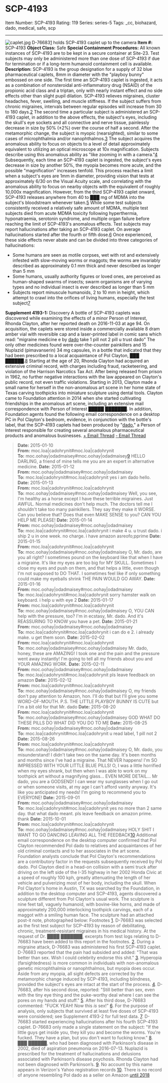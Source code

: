 # SCP-4193
Item Number: SCP-4193
Rating: 119
Series: series-5
Tags: _cc, biohazard, dado, medical, safe, scp

---

![caplet.jpg](https://scp-wiki.wdfiles.com/local--files/scp-4193/caplet.jpg)
D-76683[1](javascript:;) holds SCP-4193 caplet up to the camera
**Item #:** SCP-4193
**Object Class:** Safe
**Special Containment Procedures:** All known instances of SCP-4193 are to be kept in a secure container at Site-23. Test subjects may only be administered more than one dose of SCP-4193 if due for termination or if a long-term humanoid containment cell is available.
**Description:** SCP-4193 is the group designation for a supply of 32 blue pharmaceutical caplets, 8mm in diameter with the "playboy bunny" embossed on one side.
The first time an SCP-4193 caplet is ingested, it acts as a combination of nonsteroidal anti-inflammatory drug (NSAID) of the propionic acid class and a triptan, only with nearly instant effect and no side effects other than slight pupil dilation. SCP-4193 relieves migraines, cluster headaches, fever, swelling, and muscle stiffness. If the subject suffers from chronic migraines, intervals between regular episodes will increase from 30 to 180 days.[2](javascript:;)
The second time a particular subject is administered an SCP-4193 caplet, in addition to the above effects, the subject's eyes, including the skull's eye sockets and all connective and nerve tissue, painlessly decrease in size by 50% (±2%) over the course of half a second. After the metamorphic change, the subject is myopic (nearsighted), similar to some cases of microphthalmia and/or nanophthalmos.[3](javascript:;) The subject acquires the anomalous ability to focus on objects to a level of detail approximately equivalent to utilizing an optical microscope at 10x magnification. Subjects describe using this anomalous ability as "like zooming in with a camera."[4](javascript:;)
Subsequently, each time an SCP-4193 caplet is ingested, the subject's eyes decrease in size by another 50%, the myopia becomes more acute, and the possible "magnification" increases tenfold. This process reaches a limit when a subject's eyes are 1mm in diameter, providing vision that tests at approximately 6/30 on the Visual Acuity scale, and correlating with the anomalous ability to focus on nearby objects with the equivalent of roughly 10,000x magnification. However, from the third SCP-4193 caplet onward, SCP-4193 releases anywhere from 40 to ███ mg of MDMA into the subject's bloodstream whenever taken.[5](javascript:;) While some test subjects consistently received a relatively safe amount of MDMA, multiple test subjects died from acute MDMA toxicity following hyperthermia, hyponatraemia, serotonin syndrome, and multiple organ failure before reaching the limit of SCP-4193's anomalous effects.
Test subjects may report hallucinations after taking an SCP-4193 caplet. On average hallucinations started after the fourth or fifth dose.[6](javascript:;) Once experienced, these side effects never abate and can be divided into three categories of hallucinations:
  * Some humans are seen as motile corpses, wet with rot and extensively infested with slow-moving worms or maggots; the worms are invariably described as approximately 0.1 mm thick and never described as longer than 5 mm
  * Some humans, usually authority figures or loved ones, are perceived as human-shaped swarms of insects; swarm organisms are of varying types and no individual insect is ever described as longer than 5 mm
  * Subjects report minuscule humanoids, 2 to 10 mm in height, which attempt to crawl into the orifices of living humans, especially the test subject[7](javascript:;)

**Supplement 4193-1:** Discovery
A bottle of SCP-4193 caplets was discovered while examining the effects of a minor Person of Interest, Rhonda Clayton, after her reported death on 2016-11-03 at age 94. On acquisition, the caplets were stored inside a commercially available 8 dram amber vial with reversible cap and a laser-printed label in comic sans which read: "migraine medicine e by [dado](http://www.scp-wiki.net/scp-3929) take 1 pill not 2 pill u trust dado" The only other medicines found were over-the-counter painkillers and 15 Nuplazid (pimavanserin) 34 mg capsules, in a bottle that indicated that they had been prescribed to a local acquaintance of PoI Clayton, ███ ██████.[8](javascript:;)
Starting at the age of 20, Rhonda Clayton had acquired an extensive criminal record, with charges including fraud, racketeering, and violation of the Harrison Narcotics Tax Act. After being released from prison in 1962, no further negative interactions with the law appeared on Clayton's public record, not even traffic violations. Starting in 2013, Clayton made a small name for herself in the non-anomalous art scene in her home state of Texas carving toothpicks into miniature sculpture using dental tools. Clayton came to Foundation attention in 2014 when she started cultivating friendships in the anomalous art scene, including an extensive mail correspondence with Person of Interest █████ ███████.
In addition, Foundation agents found the following email correspondence on a desktop PC in PoI Clayton's bedroom, evidence, in conjunction with the bottle's label, that the SCP-4193 caplets had been produced by "[dado](http://www.scp-wiki.net/dado-hub)," a Person of Interest responsible for creating several anomalous pharmaceutical products and anomalous businesses.
[\+ Email Thread](javascript:;)
[\- Email Thread](javascript:;)
> **Date:** 2015-01-10  
>  **From:** moc.loa|cadohrynit#moc.loa|cadohrynit  
>  **To:** moc.oohay|odadmaisey#moc.oohay|odadmaisey[9](javascript:;)
> HELLO DARLING, a friend of mine tells me you are an expert in alternative medicine.
> **Date:** 2015-01-12  
>  **From:** moc.oohay|odadmaisey#moc.oohay|odadmaisey  
>  **To:** moc.loa|cadohrynit#moc.loa|cadohrynit
> yes i am dado hello.
> **Date:** 2015-01-13  
>  **From:** moc.loa|cadohrynit#moc.loa|cadohrynit  
>  **To:** moc.oohay|odadmaisey#moc.oohay|odadmaisey
> Well, you see, I'm healthy as a horse except I have these terrible migraines. Just AWFUL. Normal medicines don't help much. The doctors tell me I shouldn't take too many painkillers. They say they make it WORSE. Can you believe that? Does that even MAKE SENSE to you? CAN YOU HELP ME PLEASE!
> **Date:** 2015-01-14  
>  **From:** moc.oohay|odadmaisey#moc.oohay|odadmaisey  
>  **To:** moc.loa|cadohrynit#moc.loa|cadohrynit
> i make 4 u. u trust dado. i ship 2 u in one week. no charge. i have amazon asreofo;pprime
> **Date:** 2015-01-15  
>  **From:** moc.loa|cadohrynit#moc.loa|cadohrynit  
>  **To:** moc.oohay|odadmaisey#moc.oohay|odadmaisey
> O, Mr. dado, are you all right? I sometimes pound on the keyboard like that when I have a migraine. It's like my eyes are too big for MY SKULL. Sometimes I close my eyes and push on them, and that helps a little, even though I'm not supposed to DO THAT. I sometimes feel like if only something could make my eyeballs shrink THE PAIN WOULD GO AWAY.
> **Date:** 2015-01-16  
>  **From:** moc.oohay|odadmaisey#moc.oohay|odadmaisey  
>  **To:** moc.loa|cadohrynit#moc.loa|cadohrynit
> sorry hamster walk on keyboard. i help u with eye 2
> **Date:** 2015-01-17  
>  **From:** moc.loa|cadohrynit#moc.loa|cadohrynit  
>  **To:** moc.oohay|odadmaisey#moc.oohay|odadmaisey
> O, YOU CAN help with the pressure, too? I'm in ecstasy, Mr. dado. And it's REASSURING TO KNOW you have a pet.
> **Date:** 2015-01-21  
>  **From:** moc.oohay|odadmaisey#moc.oohay|odadmaisey  
>  **To:** moc.loa|cadohrynit#moc.loa|cadohrynit
> i can do e 2. i already make. u get them soon.
> **Date:** 2015-02-02  
>  **From:** moc.loa|cadohrynit#moc.loa|cadohrynit  
>  **To:** moc.oohay|odadmaisey#moc.oohay|odadmaisey
> Mr. dado, honey, these are AMAZING! I took one and the pain and the pressure went away instantly! I'm going to tell all my friends about you and YOUR AMAZING WORK.
> **Date:** 2015-02-11  
>  **From:** moc.oohay|odadmaisey#moc.oohay|odadmaisey  
>  **To:** moc.loa|cadohrynit#moc.loa|cadohrynit
> pls leave feedback on amazon
> **Date:** 2015-02-12  
>  **From:** moc.loa|cadohrynit#moc.loa|cadohrynit  
>  **To:** moc.oohay|odadmaisey#moc.oohay|odadmaisey
> O, my friends don't pay attention to Amazon, hon. I'll do that but I'll give you some WORD-OF-MOUTH.
> P.S. THE LITTLE PLAYBOY BUNNY IS CUTE but I'm a bit old for that Mr. dado
> **Date:** 2015-08-20  
>  **From:** moc.loa|cadohrynit#moc.loa|cadohrynit  
>  **To:** moc.oohay|odadmaisey#moc.oohay|odadmaisey
> GOD WHAT DO THESE PILLS DO WHAT DID YOU DO TO ME
> **Date:** 2015-08-25  
>  **From:** moc.oohay|odadmaisey#moc.oohay|odadmaisey  
>  **To:** moc.loa|cadohrynit#moc.loa|cadohrynit
> u read label, 1 pill not 2
> **Date:** 2015-08-26  
>  **From:** moc.loa|cadohrynit#moc.loa|cadohrynit  
>  **To:** moc.oohay|odadmaisey#moc.oohay|odadmaisey
> O, Mr. dado, you misunderstand! I didn't take two on the same day. It's been months and months since I've had a migraine. That NEVER happens! I'm SO IMPRESSED WITH YOUR LITTLE BLUE PILLS! O, I was a little horrified when my eyes shrank, but then when I was able to work on my toothpick art without a magnifying glass… EVEN MORE DETAIL… Mr dado, you are a GODSEND! I can wear my sunglasses when I go out or when someone visits, at my age I can't afford vanity anyway. It's like you anticipated my needs! I'm going to recommend you to EVERYONE!
> **Date:** 2015-09-01  
>  **From:** moc.oohay|odadmaisey#moc.oohay|odadmaisey  
>  **To:** moc.loa|cadohrynit#moc.loa|cadohrynit
> yes no more than 2 same day. that what dado meant. pls leave feedback on amazon prime. thank
> **Date:** 2015-10-01  
>  **From:** moc.loa|cadohrynit#moc.loa|cadohrynit  
>  **To:** moc.oohay|odadmaisey#moc.oohay|odadmaisey
> HOLY SHIT I WANT TO GO DANCING LEAVING ALL THE FEEDBACK[10](javascript:;)
Additional email correspondence on the desktop computer confirmed that PoI Clayton recommended PoI dado to relatives and acquaintances of her old criminal contacts and to her associates in the art scene. Foundation analysts conclude that PoI Clayton's recommendations are a contributory factor in the requests subsequently received by PoI dado.
PoI Clayton died in a head-on collision with a semi truck after driving on the left side of the I-35 highway in her 2002 Honda Civic at a speed of roughly 100 kph, greatly attenuating the length of her vehicle and pulverizing most of her body, including the skull. When PoI Clayton's home in Austin, TX was searched by the Foundation, in addition to the desktop computer and SCP-4193, agents discovered a sculpture different from PoI Clayton's usual work. The sculpture is nine feet tall, vaguely humanoid, with bovine-like horns, and made of approximately 200,000 interlocking toothpick carvings, each of a maggot with a smiling human face. The sculpture had an attached post-it note, photographed below:
Footnotes
[1](javascript:;). D-76683 was selected as the first test subject for SCP-4193 by reason of debilitating, chronic, treatment-resistant migraines in his medical history. At the request of Dr. ████ ███████, excerpts from test logs relating to D-76683 have been added to this report in the footnotes.
[2](javascript:;). During a migraine attack, D-76683 was administered his first SCP-4193 caplet. D-76683 reported that the pain had subsided and added: "That was better than sex. Wish I could celebrity endorse this shit."
[3](javascript:;). Hyperopia (farsightedness) is more common in individuals with non-anomalous genetic microphthalmia or nanophthalmos, but myopia does occur. Aside from any myopia, all sight defects are corrected by the metamorphic change induced by SCP-4193, including blindness, provided the subject's eyes are intact at the start of the process.
[4](javascript:;). D-76683, after his second dose, reported: "Still better than sex, even with the tiny eye thing and the puke-worthy deal where I can see the pores on my hands and stuff."
[5](javascript:;). After his third dose, D-76683 commented: "FUCK YEAH! Now this _is_ sex!"
[6](javascript:;). For the purpose of analysis, only subjects that survived at least five doses of SCP-4193 were considered; see Supplement 4193-2 for full test data.
[7](javascript:;). D-76683 started experiencing hallucinations after his fourth SCP-4193 caplet. D-76683 only made a single statement on the subject: "If the little guys get inside you, they kill you and become the worms. You're fucked. They have a plan, but you don't want to fucking know."
[8](javascript:;). ███ ██████, who had been diagnosed with Parkinson’s disease in 2002, died of aspiration pneumonia on 2016-07-13. Nuplazid is prescribed for the treatment of hallucinations and delusions associated with Parkinson’s disease psychosis. Rhonda Clayton had not been diagnosed with Parkinson’s.
[9](javascript:;). No account by this name appears in Verizon's Yahoo registration records
[10](javascript:;). There is no record of anyone resembling PoI dado as a seller on Amazon [until 2018](http://www.scp-wiki.net/scp-3238)